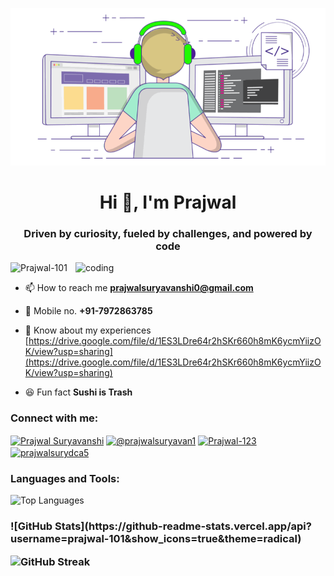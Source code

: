 <p align="center">
  <img src="https://github.com/Prajwal-101/Prajwal-101/blob/main/ezgif-8-855a0ea4f1.gif" alt="ezgif-8-855a0ea4f1.gif">
</p>

<h1 align="center">Hi 👋, I'm Prajwal</h1>
<h3 align="center">Driven by curiosity, fueled by challenges, and powered by code</h3>

<img align="right" alt="coding" width="400" src="https://cdn.dribbble.com/users/730703/screenshots/6581243/avento.gif">

<p align="left"> <img src="https://komarev.com/ghpvc/?username=prajwal-101&label=Profile%20views&color=0e75b6&style=flat" alt="Prajwal-101" /> </p>

- 📫 How to reach me **prajwalsuryavanshi0@gmail.com**
- 📱 Mobile no. **+91-7972863785**

- 📄 Know about my experiences [https://drive.google.com/file/d/1ES3LDre64r2hSKr660h8mK6ycmYiizOK/view?usp=sharing](https://drive.google.com/file/d/1ES3LDre64r2hSKr660h8mK6ycmYiizOK/view?usp=sharing)

- 😆 Fun fact **Sushi is Trash**

<h3 align="left">Connect with me:</h3>
<p align="left">
<a href="https://www.linkedin.com/in/prajwal-suryavanshi-026b27197/" target="blank"><img align="center" src="https://raw.githubusercontent.com/rahuldkjain/github-profile-readme-generator/master/src/images/icons/Social/linked-in-alt.svg" alt="Prajwal Suryavanshi" height="30" width="40" /></a>
<a href="https://www.hackerrank.com/profile/prajwalsuryavan1" target="blank"><img align="center" src="https://raw.githubusercontent.com/rahuldkjain/github-profile-readme-generator/master/src/images/icons/Social/hackerrank.svg" alt="@prajwalsuryavan1" height="30" width="40" /></a>
<a href="https://leetcode.com/Prajwal-123/" target="blank"><img align="center" src="https://raw.githubusercontent.com/rahuldkjain/github-profile-readme-generator/master/src/images/icons/Social/leet-code.svg" alt="Prajwal-123" height="30" width="40" /></a>
<a href="https://auth.geeksforgeeks.org/user/prajwalsurydca5/?utm_source=geeksforgeeks&utm_medium=my_profile&utm_campaign=auth_user" target="blank"><img align="center" src="https://raw.githubusercontent.com/rahuldkjain/github-profile-readme-generator/master/src/images/icons/Social/geeks-for-geeks.svg" alt="prajwalsurydca5" height="30" width="40" /></a>
</p>

<h3 align="left">Languages and Tools:</h3>


<!-- Dynamically inserted top languages -->
![Top Languages](https://github-readme-stats.vercel.app/api/top-langs/?username=prajwal-101&layout=compact)


<h3 align="left"><!-- Dynamically inserted GitHub stats -->
![GitHub Stats](https://github-readme-stats.vercel.app/api?username=prajwal-101&show_icons=true&theme=radical)

<!-- Dynamically inserted GitHub streak stats -->
![GitHub Streak](https://github-readme-streak-stats.herokuapp.com/?user=prajwal-101)
